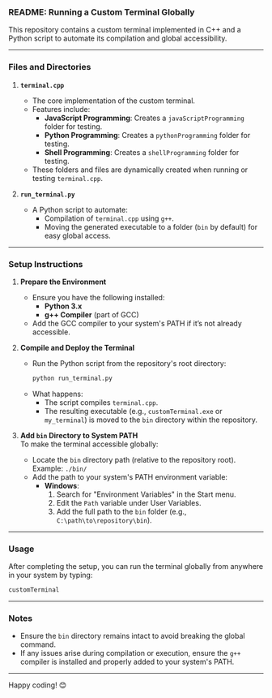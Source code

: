 ### **README: Running a Custom Terminal Globally**

This repository contains a custom terminal implemented in C++ and a Python script to automate its compilation and global accessibility.

---

### **Files and Directories**

1. **`terminal.cpp`**  
   - The core implementation of the custom terminal.  
   - Features include:
     - **JavaScript Programming**: Creates a `javaScriptProgramming` folder for testing.
     - **Python Programming**: Creates a `pythonProgramming` folder for testing.
     - **Shell Programming**: Creates a `shellProgramming` folder for testing.  
   - These folders and files are dynamically created when running or testing `terminal.cpp`.

2. **`run_terminal.py`**  
   - A Python script to automate:
     - Compilation of `terminal.cpp` using `g++`.
     - Moving the generated executable to a folder (`bin` by default) for easy global access.

---

### **Setup Instructions**

1. **Prepare the Environment**  
   - Ensure you have the following installed:
     - **Python 3.x**
     - **g++ Compiler** (part of GCC)  
   - Add the GCC compiler to your system's PATH if it’s not already accessible.

2. **Compile and Deploy the Terminal**  
   - Run the Python script from the repository's root directory:
     ```bash
     python run_terminal.py
     ```
   - What happens:
     - The script compiles `terminal.cpp`.
     - The resulting executable (e.g., `customTerminal.exe` or `my_terminal`) is moved to the `bin` directory within the repository.

3. **Add `bin` Directory to System PATH**  
   To make the terminal accessible globally:
   - Locate the `bin` directory path (relative to the repository root).  
     Example: `./bin/`  
   - Add the path to your system's PATH environment variable:
     - **Windows**:
       1. Search for "Environment Variables" in the Start menu.
       2. Edit the `Path` variable under User Variables.
       3. Add the full path to the `bin` folder (e.g., `C:\path\to\repository\bin`).


---

### **Usage**

After completing the setup, you can run the terminal globally from anywhere in your system by typing:
```bash
customTerminal
```

---

### **Notes**

- Ensure the `bin` directory remains intact to avoid breaking the global command.
- If any issues arise during compilation or execution, ensure the `g++` compiler is installed and properly added to your system's PATH.

--- 

Happy coding! 😊